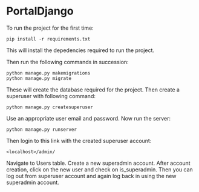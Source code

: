 # PortalDjango

To run the project for the first time:

```
pip install -r requirements.txt
```
This will install the depedencies required to run the project. 

Then run the following commands in succession:
```
python manage.py makemigrations
python manage.py migrate
```
These will create the database required for the project.
Then create a superuser with following command:
```
python manage.py createsuperuser
```
Use an appropriate user email and password. 
Now run the server:
```
python manage.py runserver
```

Then login to this link with the created superuser account:
```
<localhost>/admin/
```
Navigate to Users table. Create a new superadmin account. After account creation, click on the new user and check on is_superadmin. Then you can log out from superuser account and again log back in using the new superadmin account.
